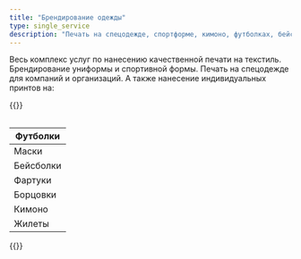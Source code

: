 ```yaml
---
title: "Брендирование одежды"
type: single_service
description: "Печать на спецодежде, спортформе, кимоно, футболках, бейсболках и др."
---
```


Весь комплекс услуг по нанесению качественной печати на текстиль.
Брендирование униформы и спортивной формы.  Печать на спецодежде для
компаний и организаций.  А также нанесение индивидуальных принтов на:

{{<table>}}

| Футболки  |
|-----------|
| Маски     |
| Бейсболки |
| Фартуки   |
| Борцовки  |
| Кимоно    |
| Жилеты    |

{{</table>}}
